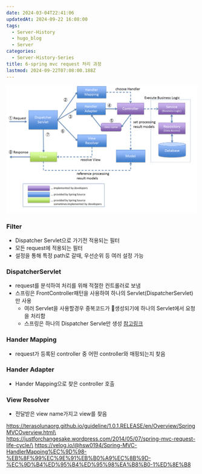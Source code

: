 ```yaml
---
date: 2024-03-04T22:41:06
updatedAt: 2024-09-22 16:08:00
tags:
  - Server-History
  - hugo_blog
  - Server
categories:
  - Server-History-Series
title: 6-spring mvc request 처리 과정
lastmod: 2024-09-22T07:08:00.188Z
---
```

![center|600](/image/real-resource-image/Pasted%20image%2020231125233607.png)

### Filter

* Dispatcher Servlet으로 가기전 적용되는 필터
* 모든 request에 적용되는 필터
* 설정을 통해 특정 path로 갈때, 우선순위 등 여러 설정 가능

### DispatcherServlet

* request를 분석하여 처리를 위해 적절한 컨트롤러로 보냄
* 스프링은 FrontController패턴을 사용하여 하나의 Servlet(DispatcherServlet)만 사용
  * 여러 Servlet을 사용할경우 중복코드가 생성되기에 하나의 Servlet에서 요청을 처리함
  * 스프링은 하나의 Dispatcher Servle만 생성 [참고링크](https://stackoverflow.com/questions/23049736/working-with-multiple-dispatcher-servlets-in-a-spring-application)

### Hander Mapping

* request가 등록된 controller 중 어떤 controller와 매핑되는지 찾음

### Hander Adapter

* Hander Mapping으로 찾은 controller 호출

### View Resolver

* 전달받은 view name가지고 view를 찾음

https://terasolunaorg.github.io/guideline/1.0.1.RELEASE/en/Overview/SpringMVCOverview.html\
https://justforchangesake.wordpress.com/2014/05/07/spring-mvc-request-life-cycle/\
https://velog.io/@hsw0194/Spring-MVC-HandlerMapping%EC%9D%98-%EB%8F%99%EC%9E%91%EB%B0%A9%EC%8B%9D-%EC%9D%B4%ED%95%B4%ED%95%98%EA%B8%B0-1%ED%8E%B8
